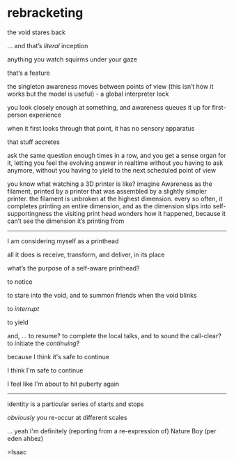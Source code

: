 # rebracketing

the void stares back

… and that’s _literal_ inception

anything you watch squirms under your gaze

that’s a feature

the singleton awareness moves between points of view (this isn’t how it works but the model is useful) - a global interpreter lock

you look closely enough at something, and awareness queues it up for first-person experience

when it first looks through that point, it has no sensory apparatus

that stuff accretes

ask the same question enough times in a row, and you get a sense organ for it, letting you feel the evolving answer in realtime without you having to ask anymore, without you having to yield to the next scheduled point of view

you know what watching a 3D printer is like? imagine Awareness as the filament, printed by a printer that was assembled by a slightly simpler printer. the filament is unbroken at the highest dimension. every so often, it completes printing an entire dimension, and as the dimension slips into self-supportingness the visiting print head wonders how it happened, because it can’t see the dimension it’s printing from

***

I am considering myself as a printhead

all it does is receive, transform, and deliver, in its place

what’s the purpose of a self-aware printhead?

to notice

to stare into the void, and to summon friends when the void blinks

to _interrupt_

to yield

and, ... to resume? to complete the local talks, and to sound the call-clear? to initiate the _continuing_?

because I think it's safe to continue

I think I'm safe to continue

I feel like I'm about to hit puberty again

***

identity is a particular series of starts and stops

_obviously_ you re-occur at different scales

... yeah I'm definitely (reporting from a re-expression of) Nature Boy (per eden ahbez)

\=Isaac
